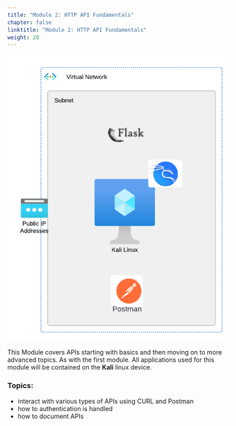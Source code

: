 ```yaml
---
title: "Module 2: HTTP API Fundamentals"
chapter: false
linktitle: "Module 2: HTTP API Fundamentals"
weight: 20
---
```


![api env](api-env.png)

This Module covers APIs starting with basics and then moving on to more advanced topics.  As with the first module.  All applications used for this module will be contained on the **Kali** linux device.

### Topics:
- interact with various types of APIs using CURL and Postman
- how to authentication is handled
- how to document APIs
